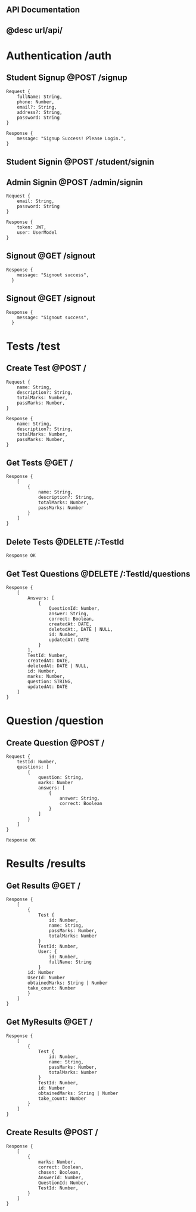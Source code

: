 ## API Documentation 
## @desc url/api/

# Authentication     /auth
## Student Signup @POST /signup
```
Request {
    fullName: String,
    phone: Number,
    email?: String,
    address?: String,
    password: String
}

Response {
    message: "Signup Success! Please Login.",
}

```
## Student Signin @POST /student/signin
## Admin Signin   @POST /admin/signin
```
Request {
    email: String,
    password: String
}

Response {
    token: JWT,
    user: UserModel
}

```
## Signout @GET /signout
```
Response {
    message: "Signout success",
  }

```
## Signout @GET /signout
```
Response {
    message: "Signout success",
  }

```

# Tests     /test

## Create Test @POST /
```
Request {
    name: String,
    description?: String,
    totalMarks: Number,
    passMarks: Number,
}

Response {
    name: String,
    description?: String,
    totalMarks: Number,
    passMarks: Number,
}
```

## Get Tests @GET /
```
Response {
    [   
        {
            name: String,
            description?: String,
            totalMarks: Number,
            passMarks: Number
        }
    ]
}
```

## Delete Tests @DELETE /:TestId
```
Response OK
```
## Get Test Questions @DELETE /:TestId/questions
```
Response {
    [
        Answers: [
            {
                QuestionId: Number,
                answer: String,
                correct: Boolean,
                createdAt: DATE,
                deletedAt:, DATE | NULL,
                id: Number,
                updatedAt: DATE
            }
        ],
        TestId: Number,
        createdAt: DATE,
        deletedAt: DATE | NULL,
        id: Number,
        marks: Number,
        question: STRING,
        updatedAt: DATE
    ]
}
```

# Question     /question

## Create Question @POST /
```
Request {
    testId: Number,
    questions: [
        {
            question: String,
            marks: Number
            answers: [
                {
                    answer: String,
                    correct: Boolean
                }
            ]
        }
    ]
}

Response OK
```


# Results     /results

## Get Results @GET /
```
Response {
    [
        {
            Test {
                id: Number,
                name: String,
                passMarks: Number,
                totalMarks: Number
            }
            TestId: Number,
            User: {
                id: Number, 
                fullName: String
            }
        id: Number
        UserId: Number
        obtainedMarks: String | Number
        take_count: Number
        }
    ]
}
```

## Get MyResults @GET /
```
Response {
    [
        {
            Test {
                id: Number,
                name: String,
                passMarks: Number,
                totalMarks: Number
            }
            TestId: Number,
            id: Number
            obtainedMarks: String | Number
            take_count: Number
        }
    ]
}
```

## Create Results @POST /
```
Response {
    [
        {
            marks: Number,
            correct: Boolean,
            chosen: Boolean,
            AnswerId: Number,
            QuestionId: Number,
            TestId: Number,
        }
    ]
}



